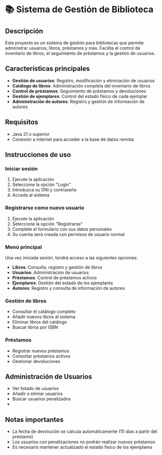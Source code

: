 # 📚 Sistema de Gestión de Biblioteca

## Descripción

Este proyecto es un sistema de gestión para bibliotecas que permite administrar usuarios, libros, préstamos y más. Facilita el control de inventario de libros, el seguimiento de préstamos y la gestión de usuarios.

## Características principales

- **Gestión de usuarios**: Registro, modificación y eliminación de usuarios
- **Catálogo de libros**: Administración completa del inventario de libros
- **Control de préstamos**: Seguimiento de préstamos y devoluciones
- **Gestión de ejemplares**: Control del estado físico de cada ejemplar
- **Administración de autores**: Registro y gestión de información de autores

## Requisitos

- Java 21 o superior
- Conexión a internet para acceder a la base de datos remota

## Instrucciones de uso

### Iniciar sesión

1. Ejecute la aplicación
2. Seleccione la opción "Login"
3. Introduzca su DNI y contraseña
4. Acceda al sistema

### Registrarse como nuevo usuario

1. Ejecute la aplicación
2. Seleccione la opción "Registrarse"
3. Complete el formulario con sus datos personales
4. Su cuenta será creada con permisos de usuario normal

### Menú principal

Una vez iniciada sesión, tendrá acceso a las siguientes opciones:

- **Libros**: Consulta, registro y gestión de libros
- **Usuarios**: Administración de usuarios
- **Préstamos**: Control de préstamos activos
- **Ejemplares**: Gestión del estado de los ejemplares
- **Autores**: Registro y consulta de información de autores

### Gestión de libros

- Consultar el catálogo completo
- Añadir nuevos libros al sistema
- Eliminar libros del catálogo
- Buscar libros por ISBN

### Préstamos

- Registrar nuevos préstamos
- Consultar préstamos activos
- Gestionar devoluciones

## Administración de Usuarios

- Ver listado de usuarios
- Añadir o elimiar usuarios
- Buscar usuarios penalizados
- 
## Notas importantes

- La fecha de devolución se calcula automáticamente (15 días a partir del préstamo)
- Los usuarios con penalizaciones no podrán realizar nuevos préstamos
- Es necesario mantener actualizado el estado físico de los ejemplares
